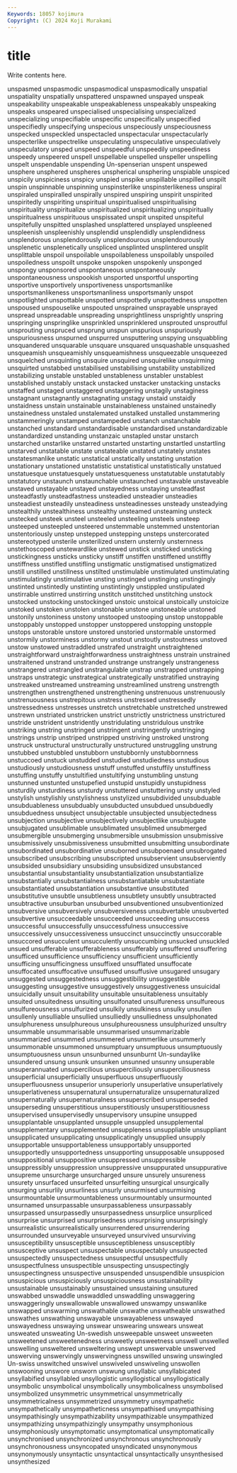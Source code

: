 ```yaml
---
Keywords: 18057 kojimura
Copyright: (C) 2024 Koji Murakami
---
```


# title

Write contents here.



 unspasmed
unspasmodic unspasmodical unspasmodically unspatial unspatiality unspatially unspattered unspawned unspayed unspeak
unspeakability unspeakable unspeakableness unspeakably unspeaking unspeaks unspeared unspecialised unspecialising unspecialized
unspecializing unspecifiable unspecific unspecifically unspecified unspecifiedly unspecifying unspecious unspeciously unspeciousness
unspecked unspeckled unspectacled unspectacular unspectacularly unspecterlike unspectrelike unspeculating unspeculative unspeculatively
unspeculatory unsped unspeed unspeedful unspeedily unspeediness unspeedy unspeered unspell unspellable
unspelled unspeller unspelling unspelt unspendable unspending Un-spenserian unspent unspewed unsphere
unsphered unspheres unspherical unsphering unspiable unspiced unspicily unspiciness unspicy unspied
unspike unspillable unspilled unspilt unspin unspinnable unspinning unspinsterlike unspinsterlikeness unspiral
unspiraled unspiralled unspirally unspired unspiring unspirit unspirited unspiritedly unspiriting unspiritual
unspiritualised unspiritualising unspirituality unspiritualize unspiritualized unspiritualizing unspiritually unspiritualness unspirituous unspissated
unspit unspited unspiteful unspitefully unspitted unsplashed unsplattered unsplayed unspleened unspleenish
unspleenishly unsplendid unsplendidly unsplendidness unsplendorous unsplendorously unsplendourous unsplendourously unsplenetic unsplenetically
unspliced unsplinted unsplintered unsplit unsplittable unspoil unspoilable unspoilableness unspoilably unspoiled
unspoiledness unspoilt unspoke unspoken unspokenly unsponged unspongy unsponsored unspontaneous unspontaneously
unspontaneousness unspookish unsported unsportful unsporting unsportive unsportively unsportiveness unsportsmanlike unsportsmanlikeness
unsportsmanliness unsportsmanly unspot unspotlighted unspottable unspotted unspottedly unspottedness unspotten unspoused
unspouselike unspouted unsprained unsprayable unsprayed unspread unspreadable unspreading unsprightliness unsprightly
unspring unspringing unspringlike unsprinkled unsprinklered unsprouted unsproutful unsprouting unspruced unsprung
unspun unspurious unspuriously unspuriousness unspurned unspurred unsputtering unspying unsquabbling unsquandered
unsquarable unsquare unsquared unsquashable unsquashed unsqueamish unsqueamishly unsqueamishness unsqueezable unsqueezed
unsquelched unsquinting unsquire unsquired unsquirelike unsquirming unsquirted unstabbed unstabilised unstabilising
unstability unstabilized unstabilizing unstable unstabled unstableness unstabler unstablest unstablished unstably
unstack unstacked unstacker unstacking unstacks unstaffed unstaged unstaggered unstaggering unstagily
unstaginess unstagnant unstagnantly unstagnating unstagy unstaid unstaidly unstaidness unstain unstainable
unstainableness unstained unstainedly unstainedness unstaled unstalemated unstalked unstalled unstammering unstammeringly
unstamped unstampeded unstanch unstanchable unstanched unstandard unstandardisable unstandardised unstandardizable unstandardized
unstanding unstanzaic unstapled unstar unstarch unstarched unstarlike unstarred unstarted unstarting
unstartled unstartling unstarved unstatable unstate unstateable unstated unstately unstates unstatesmanlike
unstatic unstatical unstatically unstating unstation unstationary unstationed unstatistic unstatistical unstatistically
unstatued unstatuesque unstatuesquely unstatuesqueness unstatutable unstatutably unstatutory unstaunch unstaunchable unstaunched
unstavable unstaveable unstaved unstayable unstayed unstayedness unstaying unsteadfast unsteadfastly unsteadfastness
unsteadied unsteadier unsteadies unsteadiest unsteadily unsteadiness unsteadinesses unsteady unsteadying unstealthily
unstealthiness unstealthy unsteamed unsteaming unsteck unstecked unsteek unsteel unsteeled unsteeling
unsteels unsteep unsteeped unsteepled unsteered unstemmable unstemmed unstentorian unstentoriously unstep
unstepped unstepping unsteps unstercorated unstereotyped unsterile unsterilized unstern unsternly unsternness
unstethoscoped unstewardlike unstewed unstick unsticked unsticking unstickingness unsticks unsticky unstiff
unstiffen unstiffened unstiffly unstiffness unstifled unstifling unstigmatic unstigmatised unstigmatized unstill
unstilled unstillness unstilted unstimulable unstimulated unstimulating unstimulatingly unstimulative unsting unstinged
unstinging unstingingly unstinted unstintedly unstinting unstintingly unstippled unstipulated unstirrable unstirred
unstirring unstitch unstitched unstitching unstock unstocked unstocking unstockinged unstoic unstoical
unstoically unstoicize unstoked unstoken unstolen unstonable unstone unstoneable unstoned unstonily
unstoniness unstony unstooped unstooping unstop unstoppable unstoppably unstopped unstopper unstoppered
unstopping unstopple unstops unstorable unstore unstored unstoried unstormable unstormed unstormily
unstorminess unstormy unstout unstoutly unstoutness unstoved unstow unstowed unstraddled unstrafed
unstraight unstraightened unstraightforward unstraightforwardness unstraightness unstrain unstrained unstraitened unstrand unstranded
unstrange unstrangely unstrangeness unstrangered unstrangled unstrangulable unstrap unstrapped unstrapping unstraps
unstrategic unstrategical unstrategically unstratified unstraying unstreaked unstreamed unstreaming unstreamlined unstreng
unstrength unstrengthen unstrengthened unstrengthening unstrenuous unstrenuously unstrenuousness unstrepitous unstress unstressed
unstressedly unstressedness unstresses unstretch unstretchable unstretched unstrewed unstrewn unstriated unstricken
unstrict unstrictly unstrictness unstrictured unstride unstrident unstridently unstridulating unstridulous unstrike
unstriking unstring unstringed unstringent unstringently unstringing unstrings unstrip unstriped unstripped
unstriving unstroked unstrong unstruck unstructural unstructurally unstructured unstruggling unstrung unstubbed
unstubbled unstubborn unstubbornly unstubbornness unstuccoed unstuck unstudded unstudied unstudiedness unstudious
unstudiously unstudiousness unstuff unstuffed unstuffily unstuffiness unstuffing unstuffy unstultified unstultifying
unstumbling unstung unstunned unstunted unstupefied unstupid unstupidly unstupidness unsturdily unsturdiness
unsturdy unstuttered unstuttering unsty unstyled unstylish unstylishly unstylishness unstylized unsubdivided
unsubduable unsubduableness unsubduably unsubducted unsubdued unsubduedly unsubduedness unsubject unsubjectable unsubjected
unsubjectedness unsubjection unsubjective unsubjectively unsubjectlike unsubjugate unsubjugated unsublimable unsublimated unsublimed
unsubmerged unsubmergible unsubmerging unsubmersible unsubmission unsubmissive unsubmissively unsubmissiveness unsubmitted unsubmitting
unsubordinate unsubordinated unsubordinative unsuborned unsubpoenaed unsubrogated unsubscribed unsubscribing unsubscripted unsubservient
unsubserviently unsubsided unsubsidiary unsubsiding unsubsidized unsubstanced unsubstantial unsubstantiality unsubstantialization unsubstantialize
unsubstantially unsubstantialness unsubstantiatable unsubstantiate unsubstantiated unsubstantiation unsubstantive unsubstituted unsubstitutive unsubtle
unsubtleness unsubtlety unsubtly unsubtracted unsubtractive unsuburban unsuburbed unsubventioned unsubventionized unsubversive
unsubversively unsubversiveness unsubvertable unsubverted unsubvertive unsucceedable unsucceeded unsucceeding unsuccess unsuccessful
unsuccessfully unsuccessfulness unsuccessive unsuccessively unsuccessiveness unsuccinct unsuccinctly unsuccorable unsuccored unsucculent
unsucculently unsuccumbing unsucked unsuckled unsued unsufferable unsufferableness unsufferably unsuffered unsuffering
unsufficed unsufficience unsufficiency unsufficient unsufficiently unsufficing unsufficingness unsuffixed unsufflated unsuffocate
unsuffocated unsuffocative unsuffused unsuffusive unsugared unsugary unsuggested unsuggestedness unsuggestibility unsuggestible
unsuggesting unsuggestive unsuggestively unsuggestiveness unsuicidal unsuicidally unsuit unsuitability unsuitable unsuitableness
unsuitably unsuited unsuitedness unsuiting unsulfonated unsulfureness unsulfureous unsulfureousness unsulfurized unsulkily
unsulkiness unsulky unsullen unsullenly unsulliable unsullied unsulliedly unsulliedness unsulphonated unsulphureness
unsulphureous unsulphureousness unsulphurized unsultry unsummable unsummarisable unsummarised unsummarizable unsummarized unsummed
unsummered unsummerlike unsummerly unsummonable unsummoned unsumptuary unsumptuous unsumptuously unsumptuousness unsun
unsunburned unsunburnt Un-sundaylike unsundered unsung unsunk unsunken unsunned unsunny unsuperable
unsuperannuated unsupercilious unsuperciliously unsuperciliousness unsuperficial unsuperficially unsuperfluous unsuperfluously unsuperfluousness unsuperior
unsuperiorly unsuperlative unsuperlatively unsuperlativeness unsupernatural unsupernaturalize unsupernaturalized unsupernaturally unsupernaturalness unsuperscribed
unsuperseded unsuperseding unsuperstitious unsuperstitiously unsuperstitiousness unsupervised unsupervisedly unsupervisory unsupine unsupped
unsupplantable unsupplanted unsupple unsuppled unsupplemental unsupplementary unsupplemented unsuppleness unsuppliable unsuppliant
unsupplicated unsupplicating unsupplicatingly unsupplied unsupply unsupportable unsupportableness unsupportably unsupported unsupportedly
unsupportedness unsupporting unsupposable unsupposed unsuppositional unsuppositive unsuppressed unsuppressible unsuppressibly unsuppression
unsuppressive unsuppurated unsuppurative unsupreme unsurcharge unsurcharged unsure unsurely unsureness unsurety
unsurfaced unsurfeited unsurfeiting unsurgical unsurgically unsurging unsurlily unsurliness unsurly unsurmised
unsurmising unsurmountable unsurmountableness unsurmountably unsurmounted unsurnamed unsurpassable unsurpassableness unsurpassably unsurpassed
unsurpassedly unsurpassedness unsurplice unsurpliced unsurprise unsurprised unsurprisedness unsurprising unsurprisingly unsurrealistic
unsurrealistically unsurrendered unsurrendering unsurrounded unsurveyable unsurveyed unsurvived unsurviving unsusceptibility unsusceptible
unsusceptibleness unsusceptibly unsusceptive unsuspect unsuspectable unsuspectably unsuspected unsuspectedly unsuspectedness unsuspectful
unsuspectfully unsuspectfulness unsuspectible unsuspecting unsuspectingly unsuspectingness unsuspective unsuspended unsuspendible unsuspicion
unsuspicious unsuspiciously unsuspiciousness unsustainability unsustainable unsustainably unsustained unsustaining unsutured unswabbed
unswaddle unswaddled unswaddling unswaggering unswaggeringly unswallowable unswallowed unswampy unswanlike unswapped
unswarming unswathable unswathe unswatheable unswathed unswathes unswathing unswayable unswayableness unswayed
unswayedness unswaying unswear unswearing unswears unsweat unsweated unsweating Un-swedish unsweepable
unsweet unsweeten unsweetened unsweetenedness unsweetly unsweetness unswell unswelled unswelling unsweltered
unsweltering unswept unswervable unswerved unswerving unswervingly unswervingness unswilled unswing unswingled
Un-swiss unswitched unswivel unswiveled unswiveling unswollen unswooning unswore unsworn unswung
unsyllabic unsyllabicated unsyllabified unsyllabled unsyllogistic unsyllogistical unsyllogistically unsymbolic unsymbolical unsymbolically
unsymbolicalness unsymbolised unsymbolized unsymmetric unsymmetrical unsymmetrically unsymmetricalness unsymmetrized unsymmetry unsympathetic
unsympathetically unsympatheticness unsympathised unsympathising unsympathisingly unsympathizability unsympathizable unsympathized unsympathizing unsympathizingly
unsympathy unsymphonious unsymphoniously unsymptomatic unsymptomatical unsymptomatically unsynchronised unsynchronized unsynchronous unsynchronously
unsynchronousness unsyncopated unsyndicated unsynonymous unsynonymously unsyntactic unsyntactical unsyntactically unsynthesised unsynthesized
